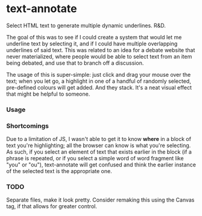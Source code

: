 # text-annotate
Select HTML text to generate multiple dynamic underlines. R&amp;D.

The goal of this was to see if I could create a system that would let me underline text by selecting it, and if I could have multiple overlapping underlines of said text. This was related to an idea for a debate website that never materialized, where people would be able to select text from an item being debated, and use that to branch off a discussion. 

The usage of this is super-simple: just click and drag your mouse over the text; when you let go, a highlight in one of a handful of randomly selected, pre-defined colours will get added. And they stack. It's a neat visual effect that might be helpful to someone. 

### Usage ###


### Shortcomings ###
Due to a limitation of JS, I wasn't able to get it to know **where** in a block of text you're highlighting; all the browser can know is what you're selecting. As such, if you select an element of text that exists earlier in the block (if a phrase is repeated, or if you select a simple word of word fragment like "you" or "ou"), text-annotate will get confused and think the earlier instance of the selected text is the appropriate one.


### TODO ###
Separate files, make it look pretty.
Consider remaking this using the Canvas tag, if that allows for greater control.

